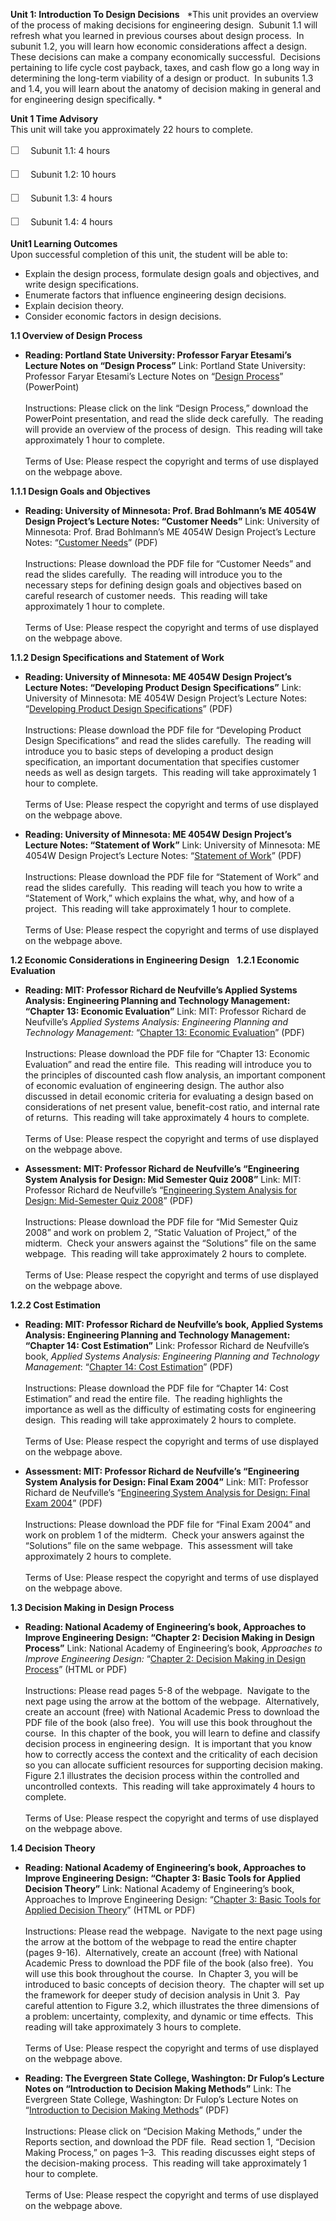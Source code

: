 **Unit 1: Introduction To Design Decisions** <span id="1"></span> 
*This unit provides an overview of the process of making decisions for
engineering design.  Subunit 1.1 will refresh what you learned in
previous courses about design process.  In subunit 1.2, you will learn
how economic considerations affect a design.  These decisions can make a
company economically successful.  Decisions pertaining to life cycle
cost payback, taxes, and cash flow go a long way in determining the
long-term viability of a design or product.  In subunits 1.3 and 1.4,
you will learn about the anatomy of decision making in general and for
engineering design specifically. *

**Unit 1 Time Advisory**  
This unit will take you approximately 22 hours to complete.  
  
 <span
style="color: rgb(85, 85, 85); font-family: 'Myriad Pro', 'Gill Sans', 'Gill Sans MT', Calibri, sans-serif; font-size: 16px; line-height: 24px; text-align: left; -webkit-text-size-adjust: none; ">☐
   </span>Subunit 1.1: 4 hours  
  
 <span
style="color: rgb(85, 85, 85); font-family: 'Myriad Pro', 'Gill Sans', 'Gill Sans MT', Calibri, sans-serif; font-size: 16px; line-height: 24px; text-align: left; -webkit-text-size-adjust: none; ">☐
   </span>Subunit 1.2: 10 hours  
  
 <span
style="color: rgb(85, 85, 85); font-family: 'Myriad Pro', 'Gill Sans', 'Gill Sans MT', Calibri, sans-serif; font-size: 16px; line-height: 24px; text-align: left; -webkit-text-size-adjust: none; ">☐
   </span>Subunit 1.3: 4 hours  
  
 <span
style="color: rgb(85, 85, 85); font-family: 'Myriad Pro', 'Gill Sans', 'Gill Sans MT', Calibri, sans-serif; font-size: 16px; line-height: 24px; text-align: left; -webkit-text-size-adjust: none; ">☐
   </span>Subunit 1.4: 4 hours

**Unit1 Learning Outcomes**  
Upon successful completion of this unit, the student will be able to:  
-   Explain the design process, formulate design goals and objectives,
    and write design specifications.
-   Enumerate factors that influence engineering design decisions.
-   Explain decision theory.
-   Consider economic factors in design decisions.

**1.1 Overview of Design Process** <span id="1.1"></span> 
-   **Reading: Portland State University: Professor Faryar Etesami’s
    Lecture Notes on “Design Process”**
    Link: Portland State University: Professor Faryar Etesami’s Lecture
    Notes on “[Design Process](http://www.me.pdx.edu/~far/me491)”
    (PowerPoint)  
        
     Instructions: Please click on the link “Design Process,” download
    the PowerPoint presentation, and read the slide deck carefully.  The
    reading will provide an overview of the process of design.  This
    reading will take approximately 1 hour to complete.  
        
     Terms of Use: Please respect the copyright and terms of use
    displayed on the webpage above.

**1.1.1 Design Goals and Objectives** <span id="1.1.1"></span> 
-   **Reading: University of Minnesota: Prof. Brad Bohlmann’s ME 4054W
    Design Project’s Lecture Notes: “Customer Needs”**
    Link: University of Minnesota: Prof. Brad Bohlmann’s ME 4054W Design
    Project’s Lecture Notes: “[Customer
    Needs](http://www.me.umn.edu/courses/me4054/lecnotes/)” (PDF)  
        
     Instructions: Please download the PDF file for “Customer Needs” and
    read the slides carefully.  The reading will introduce you to the
    necessary steps for defining design goals and objectives based on
    careful research of customer needs.  This reading will take
    approximately 1 hour to complete.  
        
     Terms of Use: Please respect the copyright and terms of use
    displayed on the webpage above.

**1.1.2 Design Specifications and Statement of Work** <span
id="1.1.2"></span> 
-   **Reading: University of Minnesota: ME 4054W Design Project’s
    Lecture Notes: “Developing Product Design Specifications”**
    Link: University of Minnesota: ME 4054W Design Project’s Lecture
    Notes: “[Developing Product Design
    Specifications](http://www.me.umn.edu/courses/me4054/lecnotes/)”
    (PDF)  
        
     Instructions: Please download the PDF file for “Developing Product
    Design Specifications” and read the slides carefully.  The reading
    will introduce you to basic steps of developing a product design
    specification, an important documentation that specifies customer
    needs as well as design targets.  This reading will take
    approximately 1 hour to complete.  
        
     Terms of Use: Please respect the copyright and terms of use
    displayed on the webpage above.

-   **Reading: University of Minnesota: ME 4054W Design Project’s
    Lecture Notes: “Statement of Work”**
    Link: University of Minnesota: ME 4054W Design Project’s Lecture
    Notes: “[Statement of
    Work](http://www.me.umn.edu/courses/me4054/lecnotes/)” (PDF)  
        
     Instructions: Please download the PDF file for “Statement of Work”
    and read the slides carefully.  This reading will teach you how to
    write a “Statement of Work,” which explains the what, why, and how
    of a project.  This reading will take approximately 1 hour to
    complete.  
        
     Terms of Use: Please respect the copyright and terms of use
    displayed on the webpage above.

**1.2 Economic Considerations in Engineering Design** <span
id="1.2"></span> 
**1.2.1 Economic Evaluation** <span id="1.2.1"></span> 
-   **Reading: MIT: Professor Richard de Neufville’s Applied Systems
    Analysis: Engineering Planning and Technology Management: “Chapter
    13: Economic Evaluation”**
    Link: MIT: Professor Richard de Neufville’s *Applied Systems
    Analysis: Engineering Planning and Technology Management:* “[Chapter
    13: Economic
    Evaluation](http://ardent.mit.edu/real_options/ASA_Text/asa_Text_index.html)”
    (PDF)  
        
     Instructions: Please download the PDF file for “Chapter 13:
    Economic Evaluation” and read the entire file.  This reading will
    introduce you to the principles of discounted cash flow analysis, an
    important component of economic evaluation of engineering design.
    The author also discussed in detail economic criteria for evaluating
    a design based on considerations of net present value, benefit-cost
    ratio, and internal rate of returns.  This reading will take
    approximately 4 hours to complete.  
        
     Terms of Use: Please respect the copyright and terms of use
    displayed on the webpage above.

-   **Assessment: MIT: Professor Richard de Neufville’s “Engineering
    System Analysis for Design: Mid Semester Quiz 2008”**
    Link: MIT: Professor Richard de Neufville’s “[Engineering System
    Analysis for Design: Mid-Semester Quiz
    2008](http://ardent.mit.edu/real_options/Common_course_materials/exercises.html)”
    (PDF)  
        
     Instructions: Please download the PDF file for “Mid Semester Quiz
    2008” and work on problem 2, “Static Valuation of Project,” of the
    midterm.  Check your answers against the “Solutions” file on the
    same webpage.  This reading will take approximately 2 hours to
    complete.  
        
     Terms of Use: Please respect the copyright and terms of use
    displayed on the webpage above.

**1.2.2 Cost Estimation** <span id="1.2.2"></span> 
-   **Reading: MIT: Professor Richard de Neufville’s book, Applied
    Systems Analysis: Engineering Planning and Technology Management:
    “Chapter 14: Cost Estimation”**
    Link: Professor Richard de Neufville’s book, *Applied Systems
    Analysis: Engineering Planning and Technology Management*: “[Chapter
    14: Cost
    Estimation](http://ardent.mit.edu/real_options/ASA_Text/asa_Text_index.html)”
    (PDF)  
        
     Instructions: Please download the PDF file for “Chapter 14: Cost
    Estimation” and read the entire file.  The reading highlights the
    importance as well as the difficulty of estimating costs for
    engineering design.  This reading will take approximately 2 hours to
    complete.  
        
     Terms of Use: Please respect the copyright and terms of use
    displayed on the webpage above.

-   **Assessment: MIT: Professor Richard de Neufville’s “Engineering
    System Analysis for Design: Final Exam 2004”**
    Link: MIT: Professor Richard de Neufville’s “[Engineering System
    Analysis for Design: Final Exam
    2004](http://ardent.mit.edu/real_options/Common_course_materials/exercises.html)”
    (PDF)  
        
     Instructions: Please download the PDF file for “Final Exam 2004”
    and work on problem 1 of the midterm.  Check your answers against
    the “Solutions” file on the same webpage.  This assessment will take
    approximately 2 hours to complete.  
        
     Terms of Use: Please respect the copyright and terms of use
    displayed on the webpage above.

**1.3 Decision Making in Design Process** <span id="1.3"></span> 
-   **Reading: National Academy of Engineering’s book, Approaches to
    Improve Engineering Design: “Chapter 2: Decision Making in Design
    Process”**
    Link: National Academy of Engineering’s book, *Approaches to Improve
    Engineering Design:* “[Chapter 2: Decision Making in Design
    Process](http://www.nap.edu/openbook.php?record_id=10502&page=5)”
    (HTML or PDF)  
        
     Instructions: Please read pages 5-8 of the webpage.  Navigate to
    the next page using the arrow at the bottom of the webpage. 
    Alternatively, create an account (free) with National Academic Press
    to download the PDF file of the book (also free).  You will use this
    book throughout the course.  In this chapter of the book, you will
    learn to define and classify decision process in engineering
    design.  It is important that you know how to correctly access the
    context and the criticality of each decision so you can allocate
    sufficient resources for supporting decision making.  Figure 2.1
    illustrates the decision process within the controlled and
    uncontrolled contexts.  This reading will take approximately 4 hours
    to complete.  
        
     Terms of Use: Please respect the copyright and terms of use
    displayed on the webpage above.

**1.4 Decision Theory** <span id="1.4"></span> 
-   **Reading: National Academy of Engineering’s book, Approaches to
    Improve Engineering Design: “Chapter 3: Basic Tools for Applied
    Decision Theory”**
    Link: National Academy of Engineering’s book, Approaches to Improve
    Engineering Design: “[Chapter 3: Basic Tools for Applied Decision
    Theory](http://www.nap.edu/openbook.php?record_id=10502&page=9)”
    (HTML or PDF)  
        
     Instructions: Please read the webpage.  Navigate to the next page
    using the arrow at the bottom of the webpage to read the entire
    chapter (pages 9-16).  Alternatively, create an account (free) with
    National Academic Press to download the PDF file of the book (also
    free).  You will use this book throughout the course.  In Chapter 3,
    you will be introduced to basic concepts of decision theory.  The
    chapter will set up the framework for deeper study of decision
    analysis in Unit 3.  Pay careful attention to Figure 3.2, which
    illustrates the three dimensions of a problem: uncertainty,
    complexity, and dynamic or time effects.  This reading will take
    approximately 3 hours to complete.  
        
     Terms of Use: Please respect the copyright and terms of use
    displayed on the webpage above.

-   **Reading: The Evergreen State College, Washington: Dr Fulop’s
    Lecture Notes on “Introduction to Decision Making Methods”**
    Link: The Evergreen State College, Washington: Dr Fulop’s Lecture
    Notes on “[Introduction to Decision Making
    Methods](http://academic.evergreen.edu/projects/bdei/home.php)”
    (PDF)  
        
     Instructions: Please click on “Decision Making Methods,” under the
    Reports section, and download the PDF file.  Read section 1,
    “Decision Making Process,” on pages 1–3.  This reading discusses
    eight steps of the decision-making process.  This reading will take
    approximately 1 hour to complete.  
        
     Terms of Use: Please respect the copyright and terms of use
    displayed on the webpage above.


